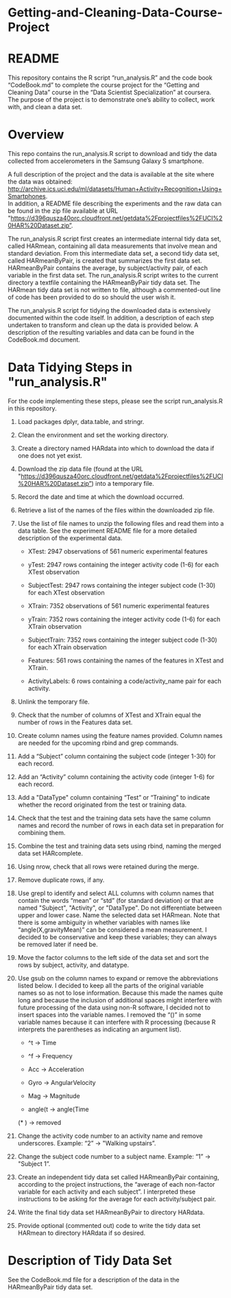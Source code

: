 # Getting-and-Cleaning-Data-Course-Project


README
============================================

This repository contains the R script “run_analysis.R” and the code book “CodeBook.md” to complete the course project for the “Getting and Cleaning Data” course in the “Data Scientist Specialization” at coursera. The purpose of the project is to demonstrate one’s ability to collect, work with, and clean a data set. 

Overview
========

This repo contains the run_analysis.R script to download and tidy the data collected from accelerometers in the Samsung Galaxy S smartphone. 

A full description of the project and the data is available at the site where the data was obtained:
http://archive.ics.uci.edu/ml/datasets/Human+Activity+Recognition+Using+Smartphones.  
In addition, a README file describing the experiments and the raw data can be found in the zip file available at URL "https://d396qusza40orc.cloudfront.net/getdata%2Fprojectfiles%2FUCI%20HAR%20Dataset.zip”.

The run_analysis.R script first creates an intermediate internal tidy data set, called HARmean, containing all data measurements that involve mean and standard deviation. From this intermediate data set, a second tidy data set, called HARmeanByPair, is created that summarizes the first data set.  HARmeanByPair contains the average, by subject/activity pair, of each variable in the first data set.  The run_analysis.R script writes to the current directory a textfile containing the HARmeanByPair tidy data set. The HARmean tidy data set is not written to file, although a commented-out line of code has been provided to do so should the user wish it.

The run_analysis.R script for tidying the downloaded data is extensively documented within the code itself. In addition, a description of each step undertaken to transform and clean up the data is provided below. A description of the resulting variables and data can be found in the CodeBook.md document. 

Data Tidying Steps in "run_analysis.R"
=====================================================

For the code implementing these steps, please see the script run_analysis.R in this repository.

1. Load packages dplyr, data.table, and stringr.

2. Clean the environment and set the working directory.

3. Create a directory named HARdata into which to download the data if one does not yet exist.

4. Download the zip data file (found at the URL "https://d396qusza40orc.cloudfront.net/getdata%2Fprojectfiles%2FUCI%20HAR%20Dataset.zip”) into a temporary file.

5. Record the date and time at which the download occurred.

6. Retrieve a list of the names of the files within the downloaded zip file.

7. Use the list of file names to unzip the following files and read them into a data table. See the experiment README file for a more detailed description of the experimental data.
	* XTest: 2947 observations of 561 numeric experimental features
	
	* yTest: 2947 rows containing the integer activity code (1-6) for each XTest observation
	
	* SubjectTest: 2947 rows containing the integer subject code (1-30) for each XTest observation
	
	* XTrain: 7352 observations of 561 numeric experimental features
	
	* yTrain: 7352 rows containing the integer activity code (1-6) for each XTrain observation
	
	* SubjectTrain: 7352 rows containing the integer subject code (1-30) for each XTrain observation
	
	* Features: 561 rows containing the names of the features in XTest and XTrain.
	
	* ActivityLabels: 6 rows containing a code/activity_name pair for each activity.

8. Unlink the temporary file.

9. Check that the number of columns of XTest and XTrain equal the number of rows in the Features data set.

10. Create column names using the feature names provided.  Column names are needed for the upcoming rbind and grep commands.

11. Add a “Subject” column containing the subject code (integer 1-30) for each record.

12. Add an “Activity” column containing the activity code (integer 1-6) for each record.

13. Add a "DataType" column containing “Test” or “Training” to indicate whether the record originated from the test or training data.

14. Check that the test and the training data sets have the same column names and record the number of rows in each data set in preparation for combining them.

15. Combine the test and training data sets using rbind, naming the merged data set HARcomplete.

16. Using nrow, check that all rows were retained during the merge.

17. Remove duplicate rows, if any.

18. Use grepl to identify and select ALL columns with column names that contain the words “mean” or “std” (for standard deviation) or that are named "Subject", "Activity", or "DataType". Do not differentiate between upper and lower case.  Name the selected data set HARmean. Note that there is some ambiguity in whether variables with names like “angle(X,gravityMean)” can be considered a mean measurement.  I decided to be conservative and keep these variables; they can always be removed later if need be.

19. Move the factor columns to the left side of the data set and sort the rows by subject, activity, and datatype.

20. Use gsub on the column names to expand or remove the abbreviations listed below. I decided to keep all the parts of the original variable names so as not to lose information. Because this made the names quite long and because the inclusion of additional spaces might interfere with future processing of the data using non-R software, I decided not to insert spaces into the variable names. I removed the “()” in some variable names because it can interfere with R processing (because R interprets the parentheses as indicating an argument list).

       * ^t -> Time
       
       * ^f -> Frequency
       
       * Acc -> Acceleration
       
       * Gyro -> AngularVelocity
       
       * Mag -> Magnitude
       
       * angle(t -> angle(Time
       
       (* ) -> removed

21. Change the activity code number to an activity name and remove underscores. Example: “2” -> "Walking upstairs”.

22. Change the subject code number to a subject name. Example: “1” -> "Subject 1”.

23. Create an independent tidy data set called HARmeanByPair containing, according to the project instructions, the “average of each non-factor variable for each activity and each subject”. I interpreted these instructions to be asking for the average for each activity/subject pair.

24. Write the final tidy data set HARmeanByPair to directory HARdata.

25. Provide optional (commented out) code to write the tidy data set HARmean to directory HARdata if so desired.


Description of Tidy Data Set
============================

See the CodeBook.md file for a description of the data in the HARmeanByPair tidy data set.






